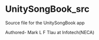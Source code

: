 # UnitySongBook_src
Source file for the UnitySongBook app

Authored- Mark L F Tlau at Infotech(NECA)


